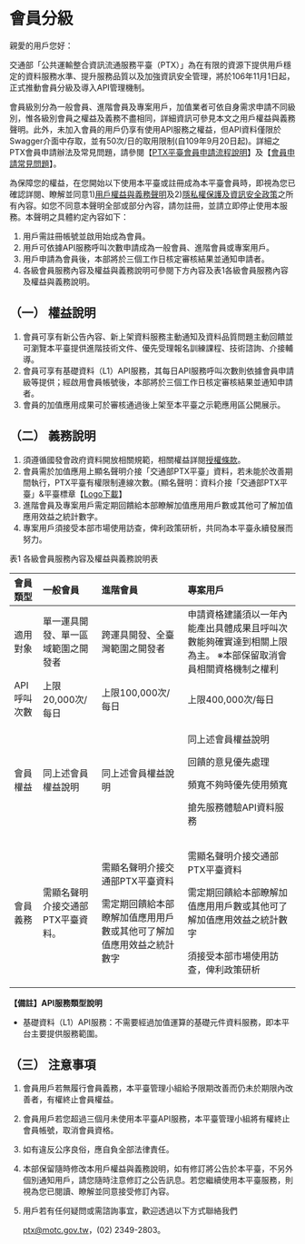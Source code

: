 # 會員分級

親愛的用戶您好：

交通部「公共運輸整合資訊流通服務平臺（PTX）」為在有限的資源下提供用戶穩定的資料服務水準、提升服務品質以及加強資訊安全管理，將於106年11月1日起，正式推動會員分級及導入API管理機制。

會員級別分為一般會員、進階會員及專案用戶，加值業者可依自身需求申請不同級別，惟各級別會員之權益及義務不盡相同，詳細資訊可參見本文之用戶權益與義務聲明。此外，未加入會員的用戶仍享有使用API服務之權益，但API資料僅限於Swagger介面中存取，並有50次/日的取用限制\(自109年9月20日起\)。詳細之PTX會員申請辦法及常見問題，請參閱【[PTX平臺會員申請流程說明](https://docs.google.com/viewer?url=https://github.com/ptxmotc/PTXWebTest/blob/master/member/PTX%E5%B9%B3%E8%87%BA%E5%B0%8E%E5%85%A5API%E6%A9%9F%E5%88%B6%E5%8F%8A%E6%9C%83%E5%93%A1%E7%94%B3%E8%AB%8B%E6%B5%81%E7%A8%8B%E8%AA%AA%E6%98%8E_V3.pdf?raw=true)】及【[會員申請常見問題](https://ptx.transportdata.tw/PTX/Common/MemberFAQ)】。

為保障您的權益，在您開始以下使用本平臺或註冊成為本平臺會員時，即視為您已確認詳閱、瞭解並同意1\)[用戶權益與義務聲明](https://ptx.transportdata.tw/PTX/Static/memberPolicy.html)及2\)[隱私權保護及資訊安全政策](https://ptx.transportdata.tw/PTX/APIS/Privacy)之所有內容。如您不同意本聲明全部或部分內容，請勿註冊，並請立即停止使用本服務。本聲明之具體約定內容如下：

1. 用戶需註冊帳號並啟用始成為會員。
2. 用戶可依據API服務呼叫次數申請成為一般會員、進階會員或專案用戶。
3. 用戶申請為會員後，本部將於三個工作日核定審核結果並通知申請者。
4. 各級會員服務內容及權益與義務說明可參閱下方內容及表1各級會員服務內容及權益與義務說明。

## （一）    權益說明

1. 會員可享有新公告內容、新上架資料服務主動通知及資料品質問題主動回饋並可瀏覽本平臺提供進階技術文件、優先受理報名訓練課程、技術諮詢、介接輔導。
2. 會員可享有基礎資料（L1）API服務，其每日API服務呼叫次數則依據會員申請級等提供；經啟用會員帳號後，本部將於三個工作日核定審核結果並通知申請者。
3. 會員的加值應用成果可於審核通過後上架至本平臺之示範應用區公開展示。

## （二）    義務說明

1. 須遵循國發會政府資料開放相關規範，相關權益詳閱[授權條款](https://ptx.transportdata.tw/PTX/APIS/Terms)。
2. 會員需於加值應用上顯名聲明介接「交通部PTX平臺」資料，若未能於改善期間執行，PTX平臺有權限制連線次數。\(顯名聲明：資料介接「交通部PTX平臺」&平臺標章【[Logo下載](https://github.com/ptxmotc/PTX_Web/blob/master/交通部PTX平臺LOGO.zip?raw=true)】
3. 進階會員及專案用戶需定期回饋給本部瞭解加值應用用戶數或其他可了解加值應用效益之統計數字。
4. 專案用戶須接受本部市場使用訪查，俾利政策研析，共同為本平臺永續發展而努力。

表1 各級會員服務內容及權益與義務說明表

<table>
  <thead>
    <tr>
      <th style="text-align:left">&#x6703;&#x54E1;&#x985E;&#x578B;</th>
      <th style="text-align:left">&#x4E00;&#x822C;&#x6703;&#x54E1;</th>
      <th style="text-align:left">&#x9032;&#x968E;&#x6703;&#x54E1;</th>
      <th style="text-align:left">&#x5C08;&#x6848;&#x7528;&#x6236;</th>
    </tr>
  </thead>
  <tbody>
    <tr>
      <td style="text-align:left">&#x9069;&#x7528;&#x5C0D;&#x8C61;</td>
      <td style="text-align:left">&#x55AE;&#x4E00;&#x904B;&#x5177;&#x958B;&#x767C;&#x3001;&#x55AE;&#x4E00;&#x5340;&#x57DF;&#x7BC4;&#x570D;&#x4E4B;&#x958B;&#x767C;&#x8005;</td>
      <td
      style="text-align:left">&#x8DE8;&#x904B;&#x5177;&#x958B;&#x767C;&#x3001;&#x5168;&#x81FA;&#x7063;&#x7BC4;&#x570D;&#x4E4B;&#x958B;&#x767C;&#x8005;</td>
        <td
        style="text-align:left">&#x7533;&#x8ACB;&#x8CC7;&#x683C;&#x5EFA;&#x8B70;&#x9808;&#x4EE5;&#x4E00;&#x5E74;&#x5167;&#x80FD;&#x7522;&#x51FA;&#x5177;&#x9AD4;&#x6210;&#x679C;&#x4E14;&#x547C;&#x53EB;&#x6B21;&#x6578;&#x80FD;&#x5920;&#x78BA;&#x5BE6;&#x9054;&#x5230;&#x76F8;&#x95DC;&#x4E0A;&#x9650;&#x70BA;&#x4E3B;&#x3002;
          &#x203B;&#x672C;&#x90E8;&#x4FDD;&#x7559;&#x53D6;&#x6D88;&#x6703;&#x54E1;&#x76F8;&#x95DC;&#x8CC7;&#x683C;&#x6A5F;&#x5236;&#x4E4B;&#x6B0A;&#x5229;</td>
    </tr>
    <tr>
      <td style="text-align:left">API&#x547C;&#x53EB;&#x6B21;&#x6578;</td>
      <td style="text-align:left">&#x4E0A;&#x9650;20,000&#x6B21;/&#x6BCF;&#x65E5;</td>
      <td style="text-align:left">&#x4E0A;&#x9650;100,000&#x6B21;/&#x6BCF;&#x65E5;</td>
      <td style="text-align:left">&#x4E0A;&#x9650;400,000&#x6B21;/&#x6BCF;&#x65E5;</td>
    </tr>
    <tr>
      <td style="text-align:left">&#x6703;&#x54E1;&#x6B0A;&#x76CA;</td>
      <td style="text-align:left">&#x540C;&#x4E0A;&#x8FF0;&#x6703;&#x54E1;&#x6B0A;&#x76CA;&#x8AAA;&#x660E;</td>
      <td
      style="text-align:left">&#x540C;&#x4E0A;&#x8FF0;&#x6703;&#x54E1;&#x6B0A;&#x76CA;&#x8AAA;&#x660E;</td>
        <td
        style="text-align:left">
          <p>&#x540C;&#x4E0A;&#x8FF0;&#x6703;&#x54E1;&#x6B0A;&#x76CA;&#x8AAA;&#x660E;</p>
          <p>&#x56DE;&#x994B;&#x7684;&#x610F;&#x898B;&#x512A;&#x5148;&#x8655;&#x7406;</p>
          <p>&#x983B;&#x5BEC;&#x4E0D;&#x5920;&#x6642;&#x512A;&#x5148;&#x4F7F;&#x7528;&#x983B;&#x5BEC;</p>
          <p>&#x6436;&#x5148;&#x670D;&#x52D9;&#x9AD4;&#x9A57;API&#x8CC7;&#x6599;&#x670D;&#x52D9;</p>
          </td>
    </tr>
    <tr>
      <td style="text-align:left">&#x6703;&#x54E1;&#x7FA9;&#x52D9;</td>
      <td style="text-align:left">&#x9700;&#x986F;&#x540D;&#x8072;&#x660E;&#x4ECB;&#x63A5;&#x4EA4;&#x901A;&#x90E8;PTX&#x5E73;&#x81FA;&#x8CC7;&#x6599;&#x3002;</td>
      <td
      style="text-align:left">
        <p>&#x9700;&#x986F;&#x540D;&#x8072;&#x660E;&#x4ECB;&#x63A5;&#x4EA4;&#x901A;&#x90E8;PTX&#x5E73;&#x81FA;&#x8CC7;&#x6599;</p>
        <p>&#x9700;&#x5B9A;&#x671F;&#x56DE;&#x994B;&#x7D66;&#x672C;&#x90E8;&#x77AD;&#x89E3;&#x52A0;&#x503C;&#x61C9;&#x7528;&#x7528;&#x6236;&#x6578;&#x6216;&#x5176;&#x4ED6;&#x53EF;&#x4E86;&#x89E3;&#x52A0;&#x503C;&#x61C9;&#x7528;&#x6548;&#x76CA;&#x4E4B;&#x7D71;&#x8A08;&#x6578;&#x5B57;</p>
        </td>
        <td style="text-align:left">
          <p>&#x9700;&#x986F;&#x540D;&#x8072;&#x660E;&#x4ECB;&#x63A5;&#x4EA4;&#x901A;&#x90E8;PTX&#x5E73;&#x81FA;&#x8CC7;&#x6599;</p>
          <p>&#x9700;&#x5B9A;&#x671F;&#x56DE;&#x994B;&#x7D66;&#x672C;&#x90E8;&#x77AD;&#x89E3;&#x52A0;&#x503C;&#x61C9;&#x7528;&#x7528;&#x6236;&#x6578;&#x6216;&#x5176;&#x4ED6;&#x53EF;&#x4E86;&#x89E3;&#x52A0;&#x503C;&#x61C9;&#x7528;&#x6548;&#x76CA;&#x4E4B;&#x7D71;&#x8A08;&#x6578;&#x5B57;</p>
          <p>&#x9808;&#x63A5;&#x53D7;&#x672C;&#x90E8;&#x5E02;&#x5834;&#x4F7F;&#x7528;&#x8A2A;&#x67E5;&#xFF0C;&#x4FFE;&#x5229;&#x653F;&#x7B56;&#x7814;&#x6790;</p>
        </td>
    </tr>
  </tbody>
</table>

**【備註】API服務類型說明**

* 基礎資料（L1）API服務：不需要經過加值運算的基礎元件資料服務，即本平台主要提供服務範圍。 

## （三）    注意事項

1. 會員用戶若無履行會員義務，本平臺管理小組給予限期改善而仍未於期限內改善者，有權終止會員權益。
2. 會員用戶若您超過三個月未使用本平臺API服務，本平臺管理小組將有權終止會員帳號，取消會員資格。
3. 如有違反公序良俗，應自負全部法律責任。
4. 本部保留隨時修改本用戶權益與義務說明，如有修訂將公告於本平臺，不另外個別通知用戶，請您隨時注意修訂之公告訊息。若您繼續使用本平臺服務，則視為您已閱讀、瞭解並同意接受修訂內容。
5. 用戶若有任何疑問或需諮詢事宜，歡迎透過以下方式聯絡我們

   ptx@motc.gov.tw，\(02\) 2349-2803。

